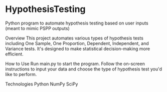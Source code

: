 # HypothesisTesting
Python program to automate hypothesis testing based on user inputs (meant to mimic PSPP outputs)

Overview
This project automates various types of hypothesis tests including One Sample, One Proportion, Dependent, Independent, and Variance tests. It's designed to make statistical decision-making more efficient.

How to Use
Run main.py to start the program. Follow the on-screen instructions to input your data and choose the type of hypothesis test you'd like to perform.

Technologies
Python
NumPy
SciPy
